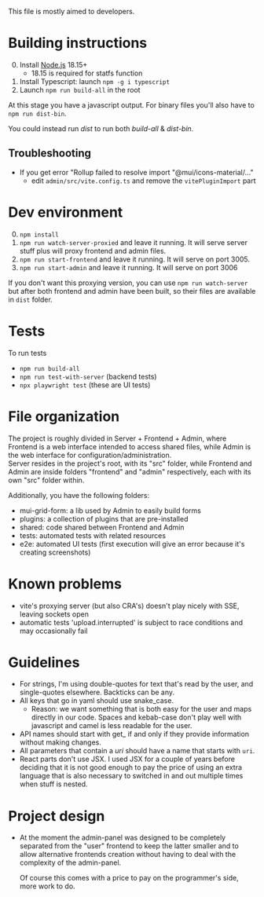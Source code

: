 This file is mostly aimed to developers.

# Building instructions

0. Install [Node.js](https://nodejs.org/) 18.15+
   - 18.15 is required for statfs function 
1. Install Typescript: launch `npm -g i typescript`
3. Launch `npm run build-all` in the root

At this stage you have a javascript output. For binary files you'll also have to `npm run dist-bin`.

You could instead run *dist* to run both *build-all* & *dist-bin*.

## Troubleshooting

- If you get error "Rollup failed to resolve import "@mui/icons-material/..."
  - edit `admin/src/vite.config.ts` and remove the `vitePluginImport` part

# Dev environment

0. `npm install`
1. `npm run watch-server-proxied` and leave it running. It will serve server stuff plus will proxy frontend and admin files.
2. `npm run start-frontend` and leave it running. It will serve on port 3005.
3. `npm run start-admin` and leave it running. It will serve on port 3006

If you don't want this proxying version, you can use `npm run watch-server` but after both frontend and admin have
been built, so their files are available in `dist` folder.

# Tests

To run tests
- `npm run build-all`
- `npm run test-with-server` (backend tests)
- `npx playwright test` (these are UI tests)

# File organization

The project is roughly divided in Server + Frontend + Admin, where Frontend is a web interface intended to access
shared files, while Admin is the web interface for configuration/administration.  
Server resides in the project's root, with its "src" folder, while Frontend and Admin are inside folders "frontend"
and "admin" respectively, each with its own "src" folder within. 

Additionally, you have the following folders:
- mui-grid-form: a lib used by Admin to easily build forms  
- plugins: a collection of plugins that are pre-installed 
- shared: code shared between Frontend and Admin
- tests: automated tests with related resources
- e2e: automated UI tests (first execution will give an error because it's creating screenshots)

# Known problems
- vite's proxying server (but also CRA's) doesn't play nicely with SSE, leaving sockets open
- automatic tests 'upload.interrupted' is subject to race conditions and may occasionally fail

# Guidelines

- For strings, I'm using double-quotes for text that's read by the user, and single-quotes elsewhere. Backticks can be any. 
- All keys that go in yaml should use snake_case.
  - Reason: we want something that is both easy for the user and maps directly in our code.
    Spaces and kebab-case don't play well with javascript and camel is less readable for the user.
- API names should start with get_ if and only if they provide information without making changes.
- All parameters that contain a *uri* should have a name that starts with `uri`.
- React parts don't use JSX. I used JSX for a couple of years before deciding that it is not good enough to pay the
  price of using an extra language that is also necessary to switched in and out multiple times when stuff is nested.  

# Project design

- At the moment the admin-panel was designed to be completely separated from the "user" frontend 
  to keep the latter smaller and to allow alternative frontends creation without having to deal with
  the complexity of the admin-panel.

  Of course this comes with a price to pay on the programmer's side, more work to do.
